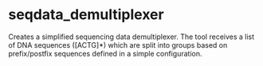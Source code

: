# seqdata_demultiplexer
Creates a simplified sequencing data demultiplexer. The tool receives a list of DNA sequences ([ACTG]*) which are split into groups based on prefix/postfix sequences defined in a simple configuration.
